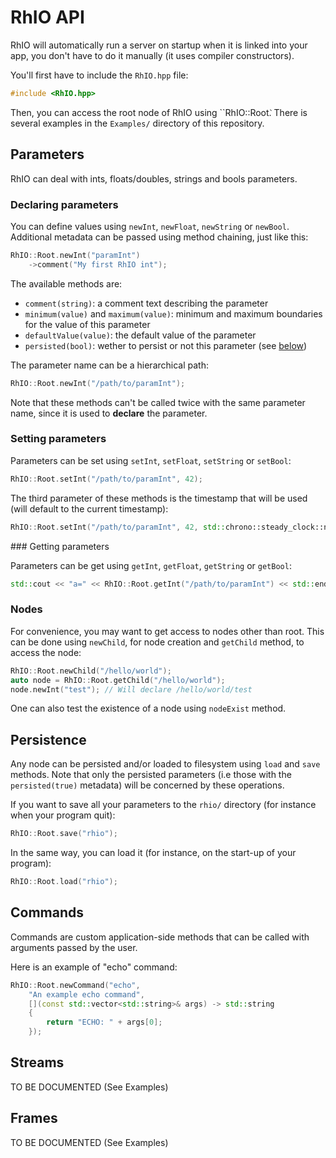 # RhIO API

RhIO will automatically run a server on startup when it is linked into your app,
you don't have to do it manually (it uses compiler constructors).

You'll first have to include the ``RhIO.hpp`` file:

```cpp
#include <RhIO.hpp>
```

Then, you can access the root node of RhIO using ``RhIO::Root`̀`. There is several 
examples in the `Examples/` directory of this repository.

## <a name="parameters"></a> Parameters

RhIO can deal with ints, floats/doubles, strings and bools parameters.

### Declaring parameters

You can define values using ``newInt``, ``newFloat``, ``newString`` or
``newBool``. Additional metadata can be passed using method chaining, just like this:

```cpp
RhIO::Root.newInt("paramInt")
    ->comment("My first RhIO int");
```
The available methods are:

* `comment(string)`: a comment text describing the parameter
* `minimum(value)` and `maximum(value)`: minimum and maximum boundaries for the value
  of this parameter
* `defaultValue(value)`: the default value of the parameter
* `persisted(bool)`: wether to persist or not this parameter (see [below](#persistence))

The parameter name can be a hierarchical path:

```cpp
RhIO::Root.newInt("/path/to/paramInt");
```

Note that these methods can't be called twice with the same parameter name, since it is
used to **declare** the parameter.

### Setting parameters

Parameters can be set using ``setInt``, ``setFloat``, ``setString`` or ``setBool``:

```cpp
RhIO::Root.setInt("/path/to/paramInt", 42);
```

The third parameter of these methods is the timestamp that will be used (will default to 
the current timestamp):

```cpp
RhIO::Root.setInt("/path/to/paramInt", 42, std::chrono::steady_clock::now());
```

### Getting parameters

Parameters can be get using ``getInt``, ``getFloat``, ``getString`` or ``getBool``:

```cpp
std::cout << "a=" << RhIO::Root.getInt("/path/to/paramInt") << std::endl;
```

### Nodes

For convenience, you may want to get access to nodes other than root. This can be done
using ``newChild``, for node creation and ``getChild`` method, to access the node:

```cpp
RhIO::Root.newChild("/hello/world");
auto node = RhIO::Root.getChild("/hello/world");
node.newInt("test"); // Will declare /hello/world/test
```

One can also test the existence of a node using ``nodeExist`` method.

## <a name="persistence"></a> Persistence

Any node can be persisted and/or loaded to filesystem using ``load`` and ``save`` methods.
Note that only the persisted parameters (i.e those with the ``persisted(true)`` metadata)
will be concerned by these operations.

If you want to save all your parameters to the `rhio/` directory (for instance when your
program quit):

```c++
RhIO::Root.save("rhio");
```

In the same way, you can load it (for instance, on the start-up of your program):

```c++
RhIO::Root.load("rhio");
```

## <a name="commands"></a> Commands

Commands are custom application-side methods that can be called with arguments passed by
the user.

Here is an example of "echo" command:

```c++
RhIO::Root.newCommand("echo", 
    "An example echo command", 
    [](const std::vector<std::string>& args) -> std::string
    {
        return "ECHO: " + args[0];
    });
```

## <a name="streams"></a> Streams

TO BE DOCUMENTED
(See Examples)

## <a name="frames"></a> Frames

TO BE DOCUMENTED
(See Examples)

